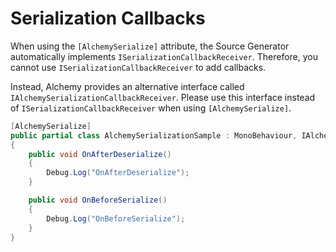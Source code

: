 # Serialization Callbacks

When using the `[AlchemySerialize]` attribute, the Source Generator automatically implements `ISerializationCallbackReceiver`. Therefore, you cannot use `ISerializationCallbackReceiver` to add callbacks.

Instead, Alchemy provides an alternative interface called `IAlchemySerializationCallbackReceiver`. Please use this interface instead of `ISerializationCallbackReceiver` when using `[AlchemySerialize]`.

```cs
[AlchemySerialize]
public partial class AlchemySerializationSample : MonoBehaviour, IAlchemySerializationCallbackReceiver
{
    public void OnAfterDeserialize()
    {
        Debug.Log("OnAfterDeserialize");
    }

    public void OnBeforeSerialize()
    {
        Debug.Log("OnBeforeSerialize");
    }
}
```